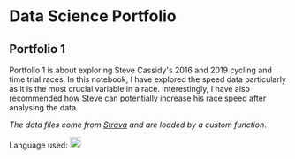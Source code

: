# Data Science Portfolio


## Portfolio 1

Portfolio 1 is about exploring Steve Cassidy's 2016 and 2019 cycling and time trial races. In this notebook, I have explored the speed data particularly as it is the most crucial variable in a race. Interestingly, I have also recommended how Steve can potentially increase his race speed after analysing the data.

_The data files come from [Strava](https://www.strava.com/) and are loaded by a custom function_.

Language used: <img src="https://upload.wikimedia.org/wikipedia/commons/c/c3/Python-logo-notext.svg" width=20>

